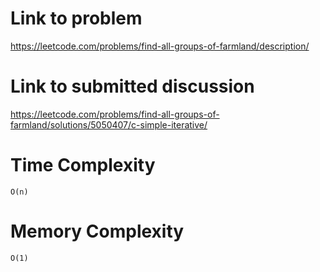 # Link to problem
https://leetcode.com/problems/find-all-groups-of-farmland/description/

# Link to submitted discussion
https://leetcode.com/problems/find-all-groups-of-farmland/solutions/5050407/c-simple-iterative/

# Time Complexity
`O(n)`

# Memory Complexity
`O(1)`

